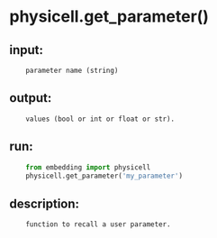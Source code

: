# physicell.get_parameter()

## input:
```
    parameter name (string)

```

## output:
```
    values (bool or int or float or str).

```

## run:
```python
    from embedding import physicell
    physicell.get_parameter('my_parameter')

```

## description:
```
    function to recall a user parameter.
```